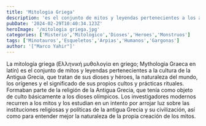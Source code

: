 ```yaml
---
title: 'Mitologia Griega'
description: 'es el conjunto de mitos y leyendas pertenecientes a los antiguos griegos que tratan de sus dioses y héroes, la naturaleza del mundo, los orígenes y el significado de sus propios cultos y prácticas rituales.'
pubDate: '2024-02-29T10:40:34.123Z'
heroImage: '/mitologia griega.jpg'
categories: ['Misterio','Mitologico','Dioses','Heroes','Monstruos']
tags: ['Minotauros','Esqueletos','Arpias','Humanos','Gargonas']
author: '["Marco Yahir"]'
---
```


La mitología griega (Ελληνική μυθολογία en griego; Mythologia Graeca en latín) es el conjunto de mitos y leyendas pertenecientes a la cultura de la Antigua Grecia, que tratan de sus dioses y héroes, la naturaleza del mundo, los orígenes y el significado de sus propios cultos y prácticas rituales. Formaban parte de la religión de la Antigua Grecia, que tenía como objeto de culto básicamente a los dioses olímpicos. Los investigadores modernos recurren a los mitos y los estudian en un intento por arrojar luz sobre las instituciones religiosas y políticas de la antigua Grecia y su civilización, así como para entender mejor la naturaleza de la propia creación de los mitos.